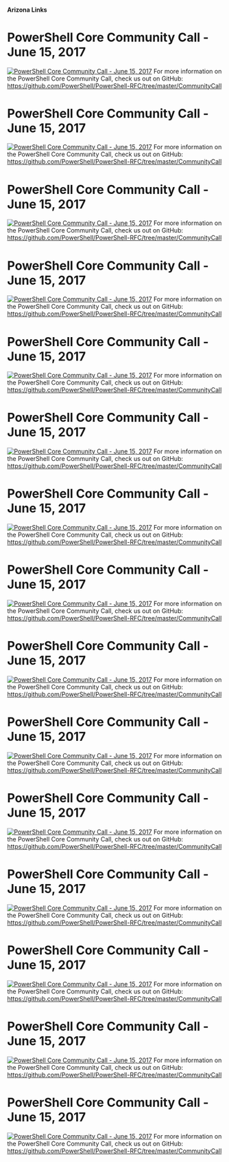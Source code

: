 ﻿#### Arizona Links
# PowerShell Core Community Call - June 15, 2017

[![PowerShell Core Community Call - June 15, 2017](https://i2.ytimg.com/vi/Iu_Q_3cUxTQ/hqdefault.jpg "PowerShell Core Community Call - June 15, 2017")](https://www.youtube.com/watch?v=Iu_Q_3cUxTQ)
For more information on the PowerShell Core Community Call, check us out on GitHub: https://github.com/PowerShell/PowerShell-RFC/tree/master/CommunityCall


# PowerShell Core Community Call - June 15, 2017

[![PowerShell Core Community Call - June 15, 2017](https://i2.ytimg.com/vi/Iu_Q_3cUxTQ/hqdefault.jpg "PowerShell Core Community Call - June 15, 2017")](https://www.youtube.com/watch?v=Iu_Q_3cUxTQ)
For more information on the PowerShell Core Community Call, check us out on GitHub: https://github.com/PowerShell/PowerShell-RFC/tree/master/CommunityCall


# PowerShell Core Community Call - June 15, 2017

[![PowerShell Core Community Call - June 15, 2017](https://i2.ytimg.com/vi/Iu_Q_3cUxTQ/hqdefault.jpg "PowerShell Core Community Call - June 15, 2017")](https://www.youtube.com/watch?v=Iu_Q_3cUxTQ)
For more information on the PowerShell Core Community Call, check us out on GitHub: https://github.com/PowerShell/PowerShell-RFC/tree/master/CommunityCall


# PowerShell Core Community Call - June 15, 2017

[![PowerShell Core Community Call - June 15, 2017](https://i2.ytimg.com/vi/Iu_Q_3cUxTQ/hqdefault.jpg "PowerShell Core Community Call - June 15, 2017")](https://www.youtube.com/watch?v=Iu_Q_3cUxTQ)
For more information on the PowerShell Core Community Call, check us out on GitHub: https://github.com/PowerShell/PowerShell-RFC/tree/master/CommunityCall


# PowerShell Core Community Call - June 15, 2017

[![PowerShell Core Community Call - June 15, 2017](https://i2.ytimg.com/vi/Iu_Q_3cUxTQ/hqdefault.jpg "PowerShell Core Community Call - June 15, 2017")](https://www.youtube.com/watch?v=Iu_Q_3cUxTQ)
For more information on the PowerShell Core Community Call, check us out on GitHub: https://github.com/PowerShell/PowerShell-RFC/tree/master/CommunityCall


# PowerShell Core Community Call - June 15, 2017

[![PowerShell Core Community Call - June 15, 2017](https://i2.ytimg.com/vi/Iu_Q_3cUxTQ/hqdefault.jpg "PowerShell Core Community Call - June 15, 2017")](https://www.youtube.com/watch?v=Iu_Q_3cUxTQ)
For more information on the PowerShell Core Community Call, check us out on GitHub: https://github.com/PowerShell/PowerShell-RFC/tree/master/CommunityCall


# PowerShell Core Community Call - June 15, 2017

[![PowerShell Core Community Call - June 15, 2017](https://i2.ytimg.com/vi/Iu_Q_3cUxTQ/hqdefault.jpg "PowerShell Core Community Call - June 15, 2017")](https://www.youtube.com/watch?v=Iu_Q_3cUxTQ)
For more information on the PowerShell Core Community Call, check us out on GitHub: https://github.com/PowerShell/PowerShell-RFC/tree/master/CommunityCall


# PowerShell Core Community Call - June 15, 2017

[![PowerShell Core Community Call - June 15, 2017](https://i2.ytimg.com/vi/Iu_Q_3cUxTQ/hqdefault.jpg "PowerShell Core Community Call - June 15, 2017")](https://www.youtube.com/watch?v=Iu_Q_3cUxTQ)
For more information on the PowerShell Core Community Call, check us out on GitHub: https://github.com/PowerShell/PowerShell-RFC/tree/master/CommunityCall


# PowerShell Core Community Call - June 15, 2017

[![PowerShell Core Community Call - June 15, 2017](https://i2.ytimg.com/vi/Iu_Q_3cUxTQ/hqdefault.jpg "PowerShell Core Community Call - June 15, 2017")](https://www.youtube.com/watch?v=Iu_Q_3cUxTQ)
For more information on the PowerShell Core Community Call, check us out on GitHub: https://github.com/PowerShell/PowerShell-RFC/tree/master/CommunityCall


# PowerShell Core Community Call - June 15, 2017

[![PowerShell Core Community Call - June 15, 2017](https://i2.ytimg.com/vi/Iu_Q_3cUxTQ/hqdefault.jpg "PowerShell Core Community Call - June 15, 2017")](https://www.youtube.com/watch?v=Iu_Q_3cUxTQ)
For more information on the PowerShell Core Community Call, check us out on GitHub: https://github.com/PowerShell/PowerShell-RFC/tree/master/CommunityCall


# PowerShell Core Community Call - June 15, 2017

[![PowerShell Core Community Call - June 15, 2017](https://i2.ytimg.com/vi/Iu_Q_3cUxTQ/hqdefault.jpg "PowerShell Core Community Call - June 15, 2017")](https://www.youtube.com/watch?v=Iu_Q_3cUxTQ)
For more information on the PowerShell Core Community Call, check us out on GitHub: https://github.com/PowerShell/PowerShell-RFC/tree/master/CommunityCall


# PowerShell Core Community Call - June 15, 2017

[![PowerShell Core Community Call - June 15, 2017](https://i2.ytimg.com/vi/Iu_Q_3cUxTQ/hqdefault.jpg "PowerShell Core Community Call - June 15, 2017")](https://www.youtube.com/watch?v=Iu_Q_3cUxTQ)
For more information on the PowerShell Core Community Call, check us out on GitHub: https://github.com/PowerShell/PowerShell-RFC/tree/master/CommunityCall


# PowerShell Core Community Call - June 15, 2017

[![PowerShell Core Community Call - June 15, 2017](https://i2.ytimg.com/vi/Iu_Q_3cUxTQ/hqdefault.jpg "PowerShell Core Community Call - June 15, 2017")](https://www.youtube.com/watch?v=Iu_Q_3cUxTQ)
For more information on the PowerShell Core Community Call, check us out on GitHub: https://github.com/PowerShell/PowerShell-RFC/tree/master/CommunityCall


# PowerShell Core Community Call - June 15, 2017

[![PowerShell Core Community Call - June 15, 2017](https://i2.ytimg.com/vi/Iu_Q_3cUxTQ/hqdefault.jpg "PowerShell Core Community Call - June 15, 2017")](https://www.youtube.com/watch?v=Iu_Q_3cUxTQ)
For more information on the PowerShell Core Community Call, check us out on GitHub: https://github.com/PowerShell/PowerShell-RFC/tree/master/CommunityCall


# PowerShell Core Community Call - June 15, 2017

[![PowerShell Core Community Call - June 15, 2017](https://i2.ytimg.com/vi/Iu_Q_3cUxTQ/hqdefault.jpg "PowerShell Core Community Call - June 15, 2017")](https://www.youtube.com/watch?v=Iu_Q_3cUxTQ)
For more information on the PowerShell Core Community Call, check us out on GitHub: https://github.com/PowerShell/PowerShell-RFC/tree/master/CommunityCall


